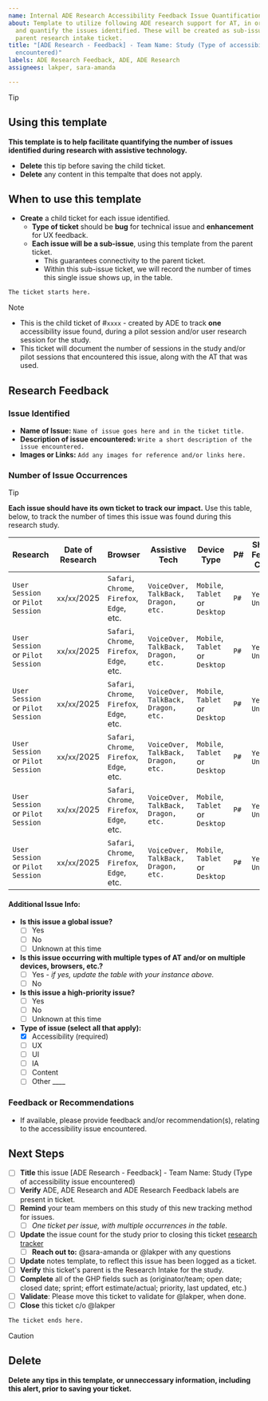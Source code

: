 ```yaml
---
name: Internal ADE Research Accessibility Feedback Issue Quantification Ticket
about: Template to utilize following ADE research support for AT, in order to document
  and quantify the issues identified. These will be created as sub-issues, under the
  parent research intake ticket.
title: "[ADE Research - Feedback] - Team Name: Study (Type of accessibility issue
  encountered)"
labels: ADE Research Feedback, ADE, ADE Research
assignees: lakper, sara-amanda

---
```


> [!TIP]
> ## Using this template
> **This template is to help facilitate quantifying the number of issues identified during research with assistive technology.**
> - **Delete** this tip before saving the child ticket.
> - **Delete** any content in this tempalte that does not apply.
> 
> ## When to use this template
> - **Create** a child ticket for each issue identified.
>     - **Type of ticket** should be **bug** for technical issue and **enhancement** for UX feedback.   
>     - **Each issue will be a sub-issue**, using this template from the parent ticket.
>         - This guarantees connectivity to the parent ticket.
>         - Within this sub-issue ticket, we will record the number of times this single issue shows up, in the table. 


```bash
The ticket starts here.
```

> [!NOTE]
> - This is the child ticket of #`xxxx` - created by ADE to track **one** accessibility issue found, during a pilot session and/or user research session for the study.
> - This ticket will document the number of sessions in the study and/or pilot sessions that encountered this issue, along with the AT that was used.    

##  Research Feedback

### Issue Identified

- **Name of Issue:** `Name of issue goes here and in the ticket title.`
- **Description of issue encountered:** `Write a short description of the issue encountered.`
- **Images or Links:** `Add any images for reference and/or links here.`

### Number of Issue Occurrences
> [!TIP]
> **Each issue should have its own ticket to track our impact.** 
> Use this table, below, to track the number of times this issue was found during this research study.
 
| **Research** | **Date of Research** | **Browser** | **Assistive Tech** | **Device Type** | **P#** | **Shared in Feedback Channel** | 
|------------------------|------------------|------------|--------------------|-----------------|-------|-------|
| `User Session` or `Pilot Session`                       |      `xx`/`xx`/2025       | `Safari`, `Chrome`, `Firefox`, `Edge`, etc.    |        `VoiceOver, TalkBack, Dragon, etc.`  |  `Mobile`, `Tablet` or `Desktop`            |       `P#`  | `Yes`,  `No` or `Unknown`      |        
| `User Session` or `Pilot Session`                       |      `xx`/`xx`/2025    | `Safari`, `Chrome`, `Firefox`, `Edge`, etc.     |        `VoiceOver, TalkBack, Dragon, etc.`  |  `Mobile`, `Tablet` or `Desktop`             |      `P#` | `Yes`,  `No` or `Unknown`         |        
| `User Session` or `Pilot Session`                       |      `xx`/`xx`/2025     |`Safari`, `Chrome`, `Firefox`, `Edge`, etc.          |        `VoiceOver, TalkBack, Dragon, etc.`  |  `Mobile`, `Tablet` or `Desktop`            |       `P#`  | `Yes`,  `No` or `Unknown`        |        
| `User Session` or `Pilot Session`                       |      `xx`/`xx`/2025    | `Safari`, `Chrome`, `Firefox`, `Edge`, etc.             |        `VoiceOver, TalkBack, Dragon, etc.`   |  `Mobile`, `Tablet` or `Desktop`           |       `P#`  | `Yes`,  `No` or `Unknown`        |        
| `User Session` or `Pilot Session`                       |      `xx`/`xx`/2025      | `Safari`, `Chrome`, `Firefox`, `Edge`, etc.          |        `VoiceOver, TalkBack, Dragon, etc.`   |  `Mobile`, `Tablet` or `Desktop`           |      `P#`  | `Yes`,  `No` or `Unknown`        |        
| `User Session` or `Pilot Session`                       |      `xx`/`xx`/2025       | `Safari`, `Chrome`, `Firefox`, `Edge`, etc.         |        `VoiceOver, TalkBack, Dragon, etc.`   |  `Mobile`, `Tablet` or `Desktop`            |       `P#`  | `Yes`,  `No` or `Unknown`        |        


#### Additional Issue Info: 
- **Is this issue a global issue?**
    - [ ] Yes
    - [ ] No
    - [ ] Unknown at this time
 - **Is this issue occurring with multiple types of AT and/or on multiple devices, browsers, etc.?**
    - [ ] Yes - _if yes, update the table with your instance above._ 
    - [ ] No
- **Is this issue a high-priority issue?**
    - [ ] Yes
    - [ ] No
    - [ ] Unknown at this time
 - **Type of issue (select all that apply):**
    - [x] Accessibility (required)
    - [ ] UX
    - [ ] UI
    - [ ] IA
    - [ ] Content
    - [ ] Other ____
   
### Feedback or Recommendations
- If available, please provide feedback and/or recommendation(s), relating to the accessibility issue encountered. 

## Next Steps
- [ ] **Title** this issue [ADE Research - Feedback] - Team Name: Study (Type of accessibility issue encountered)
- [ ] **Verify** ADE, ADE Research and ADE Research Feedback labels are present in ticket.
- [ ] **Remind** your team members on this study of this new tracking method for issues.
    - [ ] _One ticket per issue, with multiple occurrences in the table._ 
- [ ] **Update** the issue count for the study prior to closing this ticket [research tracker](https://docs.google.com/spreadsheets/d/1IBt-C2nXK9uDMPvFdQ_SEEx6WNJ8ms3gKVkuEVlns0U/edit?gid=2141787939#gid=2141787939&range=S:S)
    - [ ] **Reach out to:** @sara-amanda or @lakper with any questions
- [ ] **Update** notes template, to reflect this issue has been logged as a ticket.
- [ ] **Verify** this ticket's parent is the Research Intake for the study.
- [ ] **Complete** all of the GHP fields such as (originator/team; open date; closed date; sprint; effort estimate/actual; priority, last updated, etc.)
- [ ] **Validate**: Please move this ticket to validate for @lakper, when done.
- [ ] **Close** this ticket c/o @lakper

```bash
The ticket ends here.
```

> [!CAUTION]
> ## Delete
> **Delete any tips in this template, or unneccessary information, including this alert, prior to saving  your ticket.**
